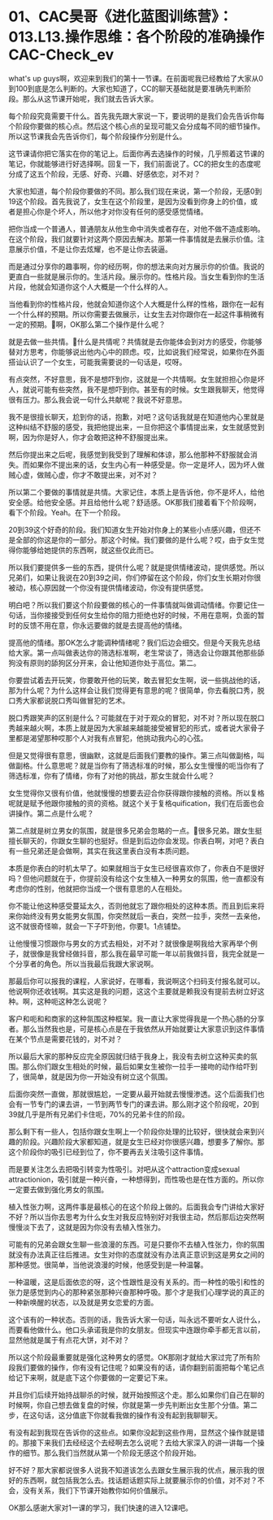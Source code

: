 # 01、CAC昊哥《进化蓝图训练营》：013.L13.操作思维：各个阶段的准确操作CAC-Check_ev

what's up guys啊，欢迎来到我们的第十一节课。在前面呢我已经教给了大家从0到100到底是怎么判断的。大家也知道了，CC的聊天基础就是要准确先判断阶段。那么从这节课开始呢，我们就去告诉大家。

每个阶段究竟需要干什么。首先我先跟大家说一下，要说明的是我们会先告诉你每个阶段你要做的核心点。然后这个核心点的呈现可能又会分成每不同的细节操作。所以这节课我会先告诉你们，每个阶段操作分别是什么。

这节课请你把它落实在你的笔记上。后面你再去选操作的时候，几乎照着这节课的笔记，你就能够进行好选择啊。回复一下，我们前面说了。CC的把女生的态度呢分成了这五个阶段，无感、好奇、兴趣、好感依恋，对不对？

大家也知道，每个阶段你要做的不同。那么我们现在来说，第一个阶段，无感0到19这个阶段。首先我说了，女生在这个阶段里，是因为没看到你身上的价值，或者是担心你是个坏人，所以他才对你没有任何的感受感觉情绪。

把你当成一个普通人，普通朋友从他生命中消失或者存在，对他不做不造成影响。在这个阶段，我们就要针对这两个原因去解决。那第一件事情就是去展示价值。注意展示价值，不是让你去炫耀，也不是让你去装逼。

而是通过分享你的趣事啊，你的经历啊，你的想法来向对方展示你的价值。我说的更直白一些就是展示你的。生活片段。展示你的。性格片段。当女生看到你的生活片段，他就会知道你这个人大概是一个什么样的人。

当他看到你的性格片段，他就会知道你这个人大概是什么样的性格，跟你在一起有一个什么样的预期。所以你需要去做展示，让女生去对你跟你在一起这件事稍微有一定的预期。🤧啊，OK那么第二个操作是什么呢？

就是去做一些共情。🤧什么是共情呢？共情就是去你能体会到对方的感受，你能够替对方思考，你能够说出他内心中的顾虑。哎，比如说我们经常说，如果你在外面搭讪认识了一个女生，可能我需要说的一句话是，哎呀。

有点突然，不好意思，我不是想吓到你，这就是一个共情啊。女生就担担心你是坏人，就说可能有些突然，我不是想吓到你。甚至有的时候。女生跟我聊天，他觉得很有压力。那么我会说一句什么共献呢？我说不好意思。

我不是很擅长聊天，尬到你的话，抱歉，对吧？这句话我就是在知道他内心里就是这种纠结不舒服的感受，我把他提出来，一旦你把这个事情提出来，女生就感觉到啊，因为你是好人，你才会敢把这种不舒服提出来。

然后你提出来之后呢，我感觉到我受到了理解和体谅，那么他那种不舒服就会消失。而如果你不提出来的话，女生内心有一种感受是。你一定是坏人，因为坏人做贼心虚，做贼心虚，你才不敢提出来，对不对？

所以第二个要做的事情就是共情。大家记住，本质上是告诉他，你不是坏人，给他安全感。给他安全感。并且给他什么呢？舒适感。OK那我们接着看下个阶段啊，看下个阶段。Yeah。在下一个阶段。

20到39这个好奇的阶段。我们知道女生开始对你身上的某些小点感兴趣，但还不是全部的你这是你的一部分。那这个时候。我们要做的是什么呢？哎，由于女生觉得你能够给她提供的东西啊，就这些仅此而已。

所以我们要提供多一些的东西，提供什么呢？就是提供情绪波动，提供感觉。所以兄弟们，如果让我说在20到39之间，你们停留在这个阶段，你们女生长期对你很被动，核心原因就一个你没有提供情绪波动，你没有提供感觉。

明白吧？所以我们要这个阶段要做的核心的一件事情就叫做调动情绪。你要记住一句话，当你接接受到任何女生给你的阻力拒绝也好的时候，不用在意啊，负面的暂时的反馈不用在意，你永远要做的就是去提高他的情绪。

提高他的情绪。那OK怎么才能调种情绪呢？我们后边会细交。但是今天我先总结给大家。第一点叫做表达你的筛选标准啊，老生常谈了，筛选会让你跟其他那些舔狗没有原则的舔狗区分开来，会让他知道你处于高位。第二。

你要尝试着去开玩笑，你要敢开他的玩笑，敢去冒犯女生啊，说一些挑战他的话，那为什么呢？为什么这样会让我们觉得更有意思的呢？很简单，你去看脱口秀，脱口秀大家都说脱口秀叫做冒犯的艺术。

脱口秀跟笑声的区别是什么？可能就在于对于观众的冒犯，对不对？所以现在脱口秀越来越火啊，本质上就是因为大家越来越能接受被冒犯的形式，或者说大家骨子里都是渴望那种哎那个人对我有点冒犯，他挑动我内心的心弦。

但是又觉得很有意思，很幽默，这就是后面我们要教的操作。第三点叫做副格，叫做副格。什么意思呢？就是当你有了筛选标准的时候，那么女生慢慢的呃当你有了筛选标准，你有了情绪，你有了对他的挑战，那女生就会什么呢？

女生觉得你又很有价值，他就慢慢的想要去迎合你获得跟你接触的资格。所以复格呢就是赋予他跟你接触的资的资格。就这个关于复格quification，我们在后面也会讲操作。第二点是什么呢？

第二点就是树立男女的氛围，就是很多兄弟会忽略的一点。🤧很多兄弟。跟女生挺擅长聊天的，你跟女生聊的也挺好。但是到后边你会发现。你表白啊，对吧？表白有一些兄弟还是会做啊，其实在我这里表白没有本质问题。

本质是你表白的时机太早了。如果就相当于女生已经很喜欢你了，你表白不是很好吗？但他问题就在于，你提前没有给这个女生植入一种男女的氛围，他一直都没有考虑你的性别，他就把你当成一个很有意思的人在相处。

你不能让他这种感受蔓延太久，否则他就忘了跟你相处的这种本质。而且到后来将来你始终没有男女能男女氛围，你突然就后一表白，突然一拉手，突然一去亲他，这不就很奇怪嘛，就会一下子吓到他，你要1。1点铺垫。

让他慢慢习惯跟你与男女的方式去相处，对不对？就很像是啊我给大家再举个例子，就很像是我曾经做抖音，那么我在最早可能一年以前我做抖音，我完全就是一个分享者的角色。所以当我最后我跟大家说啊。

那最后你可以报我的课程，人家说好，在哪看，我说啊这个扫码支付报名就可以。他说啊你还收钱啊。其实这是我的问题，这这个主要就是赖我没有提前去树立好这种。啊，这种呃这种怎么说呢？

客户和呃和和商家的这种氛围这种框架。我一直让大家觉得我是一个热心肠的分享者。那么当然我也是，可是核心点是在于我依然从开始就要让大家意识到这件事情在某个节点是需要花钱的，对不对？

所以最后大家的那种反应完全原因就归结于我身上，我没有去树立这种买卖的氛围。那么你们跟女生相处的时候，最后如果女生被你一拉手一接吻的动作给吓到了，很简单，就是因为你一开始没有树立这个氛围。

后面你突然一直做，那就很尴尬，一定要从最开始就去慢慢渗透。这个后面我们也会有一节专门的课去讲，一节到两节专门的课去讲。那么刚才这个阶段呢，20到39就几乎是所有兄弟们卡住呃，70%的兄弟卡住的阶段。

那么剩下有一些人，包括你跟女生啊上一个阶段你处理的比较好，很快就会来到兴趣的阶段。兴趣阶段大家都知道，就是女生已经对你很感兴趣，想要多了解你。那这个阶段你的吸引已经到位了，你不要再去关注吸引这件事情。

而是要关注怎么去把吸引转变为性吸引。对吧从这个attraction变成sexual attractionion，吸引就是一种兴奋，一种想得到，而性吸也是在性方面的。所以你一定要去做到强化男女的氛围。

植入性张力啊，这两件事是最核心的在这个阶段上做的。后面我会专门讲给大家好不好？所以当你去思考为什么女生对我反应特别好对我很主动，然后那后边突然啊慢慢淡下去了，这就是因为你没有去植入性张力。

可能有的兄弟会跟女生聊一些浪漫的东西。可是只要你不去植入性张力，你的氛围就没有办法真正往后推进。女生对你的态度就没有办法真正意识到这是男女之间的那种感觉。很简单，当他说浪漫的时候，他感受到是一种温馨。

一种温暖，这是后面依恋的呀，这个性跟性是没有关系的。而一种性的吸引和性的张力是感觉到内心的那种紧张那种兴奋那种呼吸。那个才是我们心理学说的真正的一种新唤醒的状态，以及就是男女恋爱的方面。

这个该有的一种状态。否则的话，我告诉大家一句话，叫永远不要听女人说什么，而要看他做什么。他口头承诺我是你的女朋友。但现实中连跟你牵手都无言以前，显然他就是属于有点花大饼，对不对？

所以这个阶段最重要就是强化这种男女的感觉。OK那刚才就给大家过完了所有阶段我们要做的操作，你有没有记住呢？如果没有的话，请你翻到前面把每个笔记点给记下来啊，就是底下这个你要做的一定要记下来。

并且你们后续开始持战聊杀的时候，就开始按照这个走。那么如果你们自己在聊的时候啊，你自己想去做复盘的时候，你就是第一步先判断出女生那个分值。第二步，在这句话，这分值底下你就看我做的操作有没有起到我聊聊天。

有没有起到我现在告诉你的这些点。如果你没起到这些作用，显然这个操作就是错的。那接下来我们去经经这个去经啊去怎么说呢？去给大家深入的讲一讲每一个操作的细节。那么我们当然就从第一个阶段无感这个阶段开始。

好不好？那大家都说很多人说我不知道该怎么去跟女生展示我的优点，展示我的很好的东西啊，就包括我怎么去。找话题话题实际上就要展示你的价值，对不对？不会，没有关系，我们下节课开始教你如何价值展示。

OK那么感谢大家对1一课的学习，我们快速的进入12课吧。